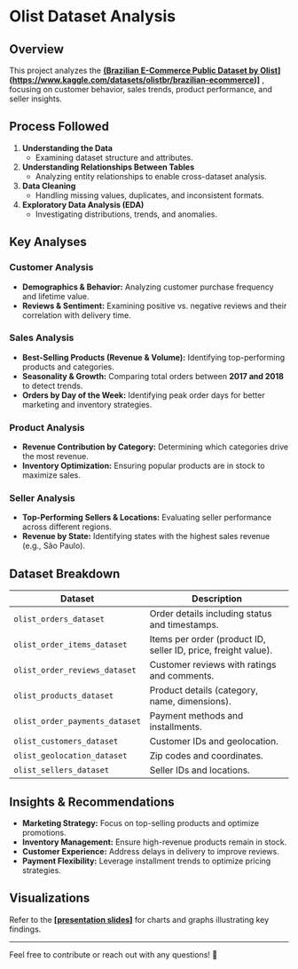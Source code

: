 # Olist Dataset Analysis  

## Overview  
This project analyzes the **[(Brazilian E-Commerce Public Dataset by Olist](https://www.canva.com/design/DAGMC5w9X48/qP88fLvHr-JgDLcvO9n0LQ/edit?utm_content=DAGMC5w9X48&utm_campaign=designshare&utm_medium=link2&utm_source=sharebutton)](https://www.kaggle.com/datasets/olistbr/brazilian-ecommerce)]** , focusing on customer behavior, sales trends, product performance, and seller insights.  

## Process Followed  
1. **Understanding the Data**  
   - Examining dataset structure and attributes.  
2. **Understanding Relationships Between Tables**  
   - Analyzing entity relationships to enable cross-dataset analysis.  
3. **Data Cleaning**  
   - Handling missing values, duplicates, and inconsistent formats.  
4. **Exploratory Data Analysis (EDA)**  
   - Investigating distributions, trends, and anomalies.  

## Key Analyses  

### Customer Analysis  
- **Demographics & Behavior:** Analyzing customer purchase frequency and lifetime value.  
- **Reviews & Sentiment:** Examining positive vs. negative reviews and their correlation with delivery time.  

### Sales Analysis  
- **Best-Selling Products (Revenue & Volume):** Identifying top-performing products and categories.  
- **Seasonality & Growth:** Comparing total orders between **2017 and 2018** to detect trends.  
- **Orders by Day of the Week:** Identifying peak order days for better marketing and inventory strategies.  

### Product Analysis  
- **Revenue Contribution by Category:** Determining which categories drive the most revenue.  
- **Inventory Optimization:** Ensuring popular products are in stock to maximize sales.  

### Seller Analysis  
- **Top-Performing Sellers & Locations:** Evaluating seller performance across different regions.  
- **Revenue by State:** Identifying states with the highest sales revenue (e.g., São Paulo).  

## Dataset Breakdown  
| Dataset | Description |
|---------|------------|
| `olist_orders_dataset` | Order details including status and timestamps. |
| `olist_order_items_dataset` | Items per order (product ID, seller ID, price, freight value). |
| `olist_order_reviews_dataset` | Customer reviews with ratings and comments. |
| `olist_products_dataset` | Product details (category, name, dimensions). |
| `olist_order_payments_dataset` | Payment methods and installments. |
| `olist_customers_dataset` | Customer IDs and geolocation. |
| `olist_geolocation_dataset` | Zip codes and coordinates. |
| `olist_sellers_dataset` | Seller IDs and locations. |

## Insights & Recommendations  
- **Marketing Strategy:** Focus on top-selling products and optimize promotions.  
- **Inventory Management:** Ensure high-revenue products remain in stock.  
- **Customer Experience:** Address delays in delivery to improve reviews.  
- **Payment Flexibility:** Leverage installment trends to optimize pricing strategies.  

## Visualizations  
Refer to the **[[presentation slides](https://www.canva.com/design/DAGMC5w9X48/qP88fLvHr-JgDLcvO9n0LQ/edit?utm_content=DAGMC5w9X48&utm_campaign=designshare&utm_medium=link2&utm_source=sharebutton)]** for charts and graphs illustrating key findings.  

---

Feel free to contribute or reach out with any questions! 🚀
